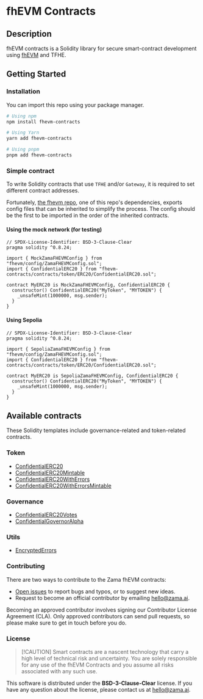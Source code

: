 # fhEVM Contracts

## Description

fhEVM contracts is a Solidity library for secure smart-contract development using
[fhEVM](https://github.com/zama-ai/fhevm) and TFHE.

## Getting Started

### Installation

You can import this repo using your package manager.

```bash
# Using npm
npm install fhevm-contracts

# Using Yarn
yarn add fhevm-contracts

# Using pnpm
pnpm add fhevm-contracts
```

### Simple contract

To write Solidity contracts that use `TFHE` and/or `Gateway`, it is required to set different contract addresses.

Fortunately, [the fhevm repo](https://github.com/zama-ai/fhevm), one of this repo's dependencies, exports config files
that can be inherited to simplify the process. The config should be the first to be imported in the order of the
inherited contracts.

#### Using the mock network (for testing)

```solidity
// SPDX-License-Identifier: BSD-3-Clause-Clear
pragma solidity ^0.8.24;

import { MockZamaFHEVMConfig } from "fhevm/config/ZamaFHEVMConfig.sol";
import { ConfidentialERC20 } from "fhevm-contracts/contracts/token/ERC20/ConfidentialERC20.sol";

contract MyERC20 is MockZamaFHEVMConfig, ConfidentialERC20 {
  constructor() ConfidentialERC20("MyToken", "MYTOKEN") {
    _unsafeMint(1000000, msg.sender);
  }
}
```

#### Using Sepolia

```solidity
// SPDX-License-Identifier: BSD-3-Clause-Clear
pragma solidity ^0.8.24;

import { SepoliaZamaFHEVMConfig } from "fhevm/config/ZamaFHEVMConfig.sol";
import { ConfidentialERC20 } from "fhevm-contracts/contracts/token/ERC20/ConfidentialERC20.sol";

contract MyERC20 is SepoliaZamaFHEVMConfig, ConfidentialERC20 {
  constructor() ConfidentialERC20("MyToken", "MYTOKEN") {
    _unsafeMint(1000000, msg.sender);
  }
}
```

## Available contracts

These Solidity templates include governance-related and token-related contracts.

### Token

- [ConfidentialERC20](./contracts/token/ERC20/ConfidentialERC20.sol)
- [ConfidentialERC20Mintable](./contracts/token/ERC20/extensions/ConfidentialERC20Mintable.sol)
- [ConfidentialERC20WithErrors](./contracts/token/ERC20/extensions/ConfidentialERC20WithErrors.sol)
- [ConfidentialERC20WithErrorsMintable](./contracts/token/ERC20/extensions/ConfidentialERC20WithErrorsMintable.sol)

### Governance

- [ConfidentialERC20Votes](./contracts/governance/ConfidentialERC20Votes.sol)
- [ConfidentialGovernorAlpha](./contracts/governance/ConfidentialGovernorAlpha.sol)

### Utils

- [EncryptedErrors](./contracts/utils/EncryptedErrors.sol)

### Contributing

There are two ways to contribute to the Zama fhEVM contracts:

- [Open issues](https://github.com/zama-ai/fhevm-contracts/issues/new/choose) to report bugs and typos, or to suggest
  new ideas.
- Request to become an official contributor by emailing hello@zama.ai.

Becoming an approved contributor involves signing our Contributor License Agreement (CLA). Only approved contributors
can send pull requests, so please make sure to get in touch before you do.

### License

> [!CAUTION] Smart contracts are a nascent technology that carry a high level of technical risk and uncertainty. You are
> solely responsible for any use of the fhEVM Contracts and you assume all risks associated with any such use.

This software is distributed under the **BSD-3-Clause-Clear** license. If you have any question about the license,
please contact us at hello@zama.ai.
